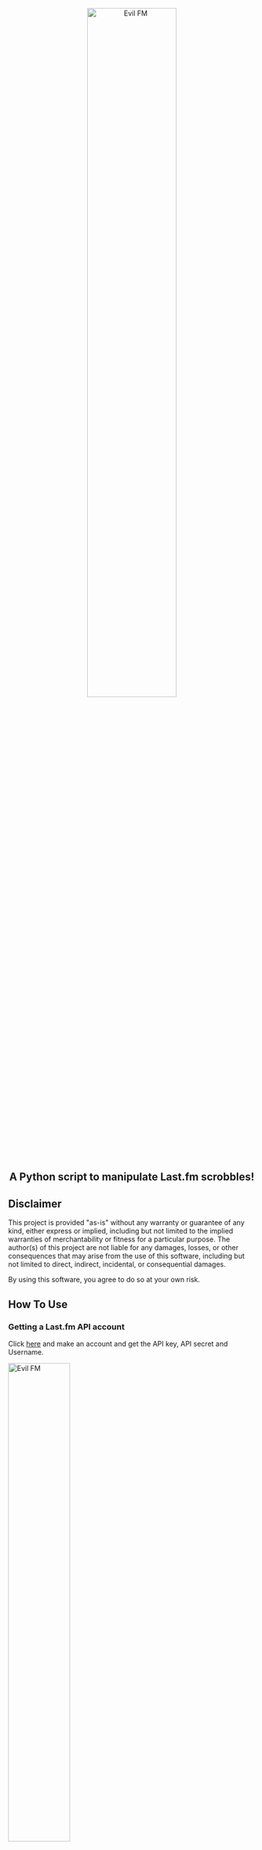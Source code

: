 <div align="center">
  <img src="https://github.com/user-attachments/assets/37e951c4-5bb2-498f-b3cb-d8ff0f393bb5" alt="Evil FM" style="max-width: 60%; width: 60%; height: auto;">
</div>

<div align="center">
  <h2>A Python script to manipulate Last.fm scrobbles!</h2>
</div>

## Disclaimer

This project is provided "as-is" without any warranty or guarantee of any kind, either express or implied, including but not limited to the implied warranties of merchantability or fitness for a particular purpose. The author(s) of this project are not liable for any damages, losses, or other consequences that may arise from the use of this software, including but not limited to direct, indirect, incidental, or consequential damages.

By using this software, you agree to do so at your own risk.

## How To Use

### Getting a Last.fm API account
Click [here](https://www.last.fm/api/account/create) and make an account and get the API key, API secret and Username.

 <img src="https://github.com/user-attachments/assets/2e1f7599-4006-45f1-8e58-de8fe17b35a3" alt="Evil FM" style="max-width: 50%; width: 50%; height: auto;">

## Cloning the repository

### For Windows

_Installing python on your system (skip this if you have it installed already)_

Download the python installer from [here.](https://www.python.org/downloads/windows/)

Run the installer and after installing python open up cmd.

Type the following one by one (_Make sure you have git installed on your system if not [check this.](https://www.simplilearn.com/tutorials/git-tutorial/git-installation-on-windows)_):
```bash
git clone https://github.com/Hrishavvv/EvilFM.git/
```

## Open the EvilFM folder and open the ```evil.py``` file in a text editor.
Go to these lines and replace it with your original Last.fm API key, API Secret, Username and Password

![image](https://github.com/user-attachments/assets/67c4bcfc-7073-4591-b7ba-e5a06c6e126c)

Find these lines at the end of the code and update it accordingly to the artist and the track name and the number of times you want to scrobble it

![image](https://github.com/user-attachments/assets/285c7e54-f7e4-4907-936e-222c986dce1d)

### Usage 
Open cmd and go the drive the ```EvilFM``` folder is in
Type the following :
```bash
cd EvilFM
```
```bash
pip install -r requirements.txt
```
```bash
python3 evil.py
```


